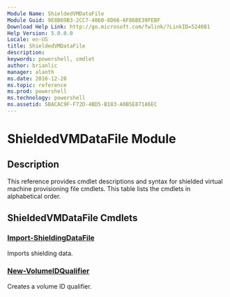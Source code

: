 ```yaml
---
Module Name: ShieldedVMDataFile
Module Guid: 9E8B69B3-2CC7-4060-8D66-6F86BE39FEBF
Download Help Link: http://go.microsoft.com/fwlink/?LinkID=524081
Help Version: 5.0.0.0
Locale: en-US
title: ShieldedVMDataFile
description: 
keywords: powershell, cmdlet
author: brianlic
manager: alanth
ms.date: 2016-12-20
ms.topic: reference
ms.prod: powershell
ms.technology: powershell
ms.assetid: 5BACAC9F-F72D-4BD5-B183-A0B5E871A6EC
---
```


# ShieldedVMDataFile Module
## Description
This reference provides cmdlet descriptions and syntax for shielded virtual machine provisioning file cmdlets. This table lists the cmdlets in alphabetical order.

## ShieldedVMDataFile Cmdlets
### [Import-ShieldingDataFile](./Import-ShieldingDataFile.md)
Imports shielding data.

### [New-VolumeIDQualifier](./New-VolumeIDQualifier.md)
Creates a volume ID qualifier.


